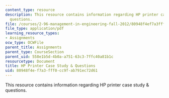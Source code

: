 ```yaml
---
content_type: resource
description: This resource contains information regarding HP printer case study &
  questions.
file: /courses/2-96-management-in-engineering-fall-2012/80948f4ef7a3fff0cc9fab791ec72d61_MIT2_96F12_assn03.pdf
file_type: application/pdf
learning_resource_types:
- Assignments
ocw_type: OCWFile
parent_title: Assignments
parent_type: CourseSection
parent_uid: 558e1b5d-4b0a-a751-63c3-7ffc40a81b1c
resourcetype: Document
title: HP Printer Case Study & Questions
uid: 80948f4e-f7a3-fff0-cc9f-ab791ec72d61
---
```

This resource contains information regarding HP printer case study & questions.